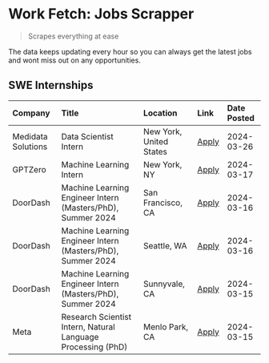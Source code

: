 # Work Fetch: Jobs Scrapper
> Scrapes everything at ease

The data keeps updating every hour so you can always get the latest jobs and wont miss out on any opportunities.

## SWE Internships
<!--START_SECTION:workfetch-->
| Company            | Title                                                        | Location                | Link                                                                                                                                                                                                                                                                     | Date Posted   |
|:-------------------|:-------------------------------------------------------------|:------------------------|:-------------------------------------------------------------------------------------------------------------------------------------------------------------------------------------------------------------------------------------------------------------------------|:--------------|
| Medidata Solutions | Data Scientist Intern                                        | New York, United States | [Apply](https://www.linkedin.com/jobs/view/data-scientist-intern-at-medidata-solutions-3810253704?position=5&pageNum=0&refId=jEVrQQwN2i5h0xwKO1%2FFAA%3D%3D&trackingId=Dpu%2Fp8kl9%2FVcSKSDfG05nQ%3D%3D&trk=public_jobs_jserp-result_search-card)                        | 2024-03-26    |
| GPTZero            | Machine Learning Intern                                      | New York, NY            | [Apply](https://www.linkedin.com/jobs/view/machine-learning-intern-at-gptzero-3860723963?position=9&pageNum=0&refId=jEVrQQwN2i5h0xwKO1%2FFAA%3D%3D&trackingId=%2FqXzfM%2Buw1qYXj%2FPhK6INg%3D%3D&trk=public_jobs_jserp-result_search-card)                               | 2024-03-17    |
| DoorDash           | Machine Learning Engineer Intern (Masters/PhD), Summer 2024  | San Francisco, CA       | [Apply](https://www.linkedin.com/jobs/view/machine-learning-engineer-intern-masters-phd-summer-2024-at-doordash-3736457737?position=3&pageNum=0&refId=jEVrQQwN2i5h0xwKO1%2FFAA%3D%3D&trackingId=CUtc0OSH%2BKl8JoJaOg55LQ%3D%3D&trk=public_jobs_jserp-result_search-card) | 2024-03-16    |
| DoorDash           | Machine Learning Engineer Intern (Masters/PhD), Summer 2024  | Seattle, WA             | [Apply](https://www.linkedin.com/jobs/view/machine-learning-engineer-intern-masters-phd-summer-2024-at-doordash-3736455966?position=4&pageNum=0&refId=jEVrQQwN2i5h0xwKO1%2FFAA%3D%3D&trackingId=9DUIraMrkY5ghJ0E3Qfrog%3D%3D&trk=public_jobs_jserp-result_search-card)   | 2024-03-16    |
| DoorDash           | Machine Learning Engineer Intern (Masters/PhD), Summer 2024  | Sunnyvale, CA           | [Apply](https://www.linkedin.com/jobs/view/machine-learning-engineer-intern-masters-phd-summer-2024-at-doordash-3736454973?position=2&pageNum=0&refId=jEVrQQwN2i5h0xwKO1%2FFAA%3D%3D&trackingId=SxLIEaQCK1QsJ3U%2Bches5Q%3D%3D&trk=public_jobs_jserp-result_search-card) | 2024-03-15    |
| Meta               | Research Scientist Intern, Natural Language Processing (PhD) | Menlo Park, CA          | [Apply](https://www.linkedin.com/jobs/view/research-scientist-intern-natural-language-processing-phd-at-meta-3858718375?position=10&pageNum=0&refId=jEVrQQwN2i5h0xwKO1%2FFAA%3D%3D&trackingId=Gc4s%2FFEYOzRyTbGgal5sXQ%3D%3D&trk=public_jobs_jserp-result_search-card)   | 2024-03-15    |
<!--END_SECTION:workfetch-->
